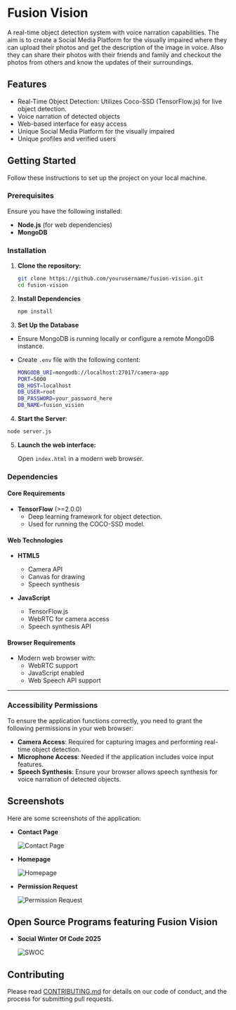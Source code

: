 # Fusion Vision

A real-time object detection system with voice narration capabilities. The aim is to create a Social Media Platform for the visually impaired where they can upload their photos and get the description of the image in voice. Also they can share their photos with their friends and family and checkout the photos from others and know the updates of their surroundings.


## Features

- Real-Time Object Detection: Utilizes Coco-SSD (TensorFlow.js) for live object detection.
- Voice narration of detected objects
- Web-based interface for easy access
- Unique Social Media Platform for the visually impaired
- Unique profiles and verified users


## Getting Started

Follow these instructions to set up the project on your local machine.

### Prerequisites

Ensure you have the following installed:

- **Node.js** (for web dependencies)
- **MongoDB**

### Installation

1. **Clone the repository:**
   ```bash
   git clone https://github.com/yourusername/fusion-vision.git
   cd fusion-vision
   ```

2. **Install Dependencies**

   ```bash
   npm install
   ```

3. **Set Up the Database**

- Ensure MongoDB is running locally or configure a remote MongoDB instance.
- Create `.env` file with the following content:

  ```bash
  MONGODB_URI=mongodb://localhost:27017/camera-app
  PORT=5000
  DB_HOST=localhost
  DB_USER=root
  DB_PASSWORD=your_password_here
  DB_NAME=fusion_vision
  ```

4. **Start the Server**:

```bash
node server.js
```

5. **Launch the web interface:**

   Open `index.html` in a modern web browser.

### Dependencies

#### Core Requirements

- **TensorFlow** (>=2.0.0)
  - Deep learning framework for object detection.
  - Used for running the COCO-SSD model.


#### Web Technologies

- **HTML5**
  - Camera API
  - Canvas for drawing
  - Speech synthesis

- **JavaScript**
  - TensorFlow.js
  - WebRTC for camera access
  - Speech synthesis API

#### Browser Requirements

- Modern web browser with:
  - WebRTC support
  - JavaScript enabled
  - Web Speech API support

---
### Accessibility Permissions

To ensure the application functions correctly, you need to grant the following permissions in your web browser:

- **Camera Access**: Required for capturing images and performing real-time object detection.
- **Microphone Access**: Needed if the application includes voice input features.
- **Speech Synthesis**: Ensure your browser allows speech synthesis for voice narration of detected objects.

## Screenshots

Here are some screenshots of the application:

- **Contact Page**
  
  ![Contact Page](contact.jpg)

- **Homepage**

  ![Homepage](homepage.jpg)

- **Permission Request**

  ![Permission Request](permission.jpg)



## Open Source Programs featuring Fusion Vision

- **Social Winter Of Code 2025**

  ![SWOC](swoc.jpg)

## Contributing

Please read [CONTRIBUTING.md](CONTRIBUTING.md) for details on our code of conduct, and the process for submitting pull requests.



